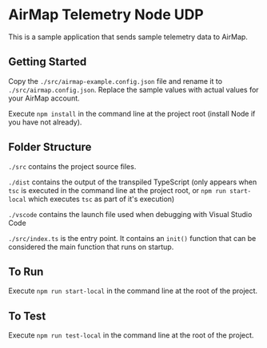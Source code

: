 # AirMap Telemetry Node UDP

This is a sample application that sends sample telemetry data to AirMap.

## Getting Started

Copy the `./src/airmap-example.config.json` file and rename it to `./src/airmap.config.json`. Replace the sample values with actual values for your AirMap account.

Execute `npm install` in the command line at the project root (install Node if you have not already).

## Folder Structure

`./src` contains the project source files.

`./dist` contains the output of the transpiled TypeScript (only appears when `tsc` is executed in the command line at the project root, or `npm run start-local` which executes `tsc` as part of it's execution)

`./vscode` contains the launch file used when debugging with Visual Studio Code

`./src/index.ts` is the entry point. It contains an `init()` function that can be considered the main function that runs on startup.

## To Run

Execute `npm run start-local` in the command line at the root of the project.

## To Test

Execute `npm run test-local` in the command line at the root of the project.